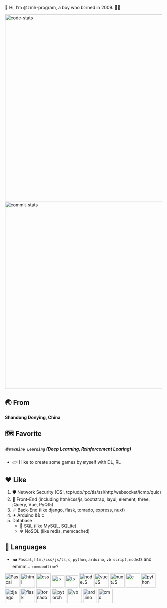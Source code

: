 👋 Hi, I’m @zmh-program, a boy who borned in 2009. 🙋‍♂️

<img src="https://stats.deeptrain.net/user/zmh-program" width="600px" alt="code-stats"></img><br>
<img src="https://github-readme-streak-stats.herokuapp.com/?user=zmh-program" width="600px" alt="commit-stats"></img>

## 🌏 From
#### Shandong Donying, **China**
## 🗺 Favorite
##### 🔥 `Machine Learning` (Deep Learning, Reinforcement Learing)
  - 👉 I like to create some games by myself with DL, RL

## ♥ Like
1. 🛡 Network Security (OSI, tcp/udp/rpc/tls/ssl/http/websocket/icmp/quic)
2. 🌠 Front-End (including html/css/js, bootstrap, layui, element, three, jQuery, Vue, PyQt5)
3. ☄ Back-End (like django, flask, tornado, express, nuxt)
4. ✈ Arduino && c
5. Database
    - 🌊 SQL (like MySQL, SQLite)
    - ❄ NoSQL (like redis, memcached)

## 🌌 Languages
- 🛥 `Pascal`, `html/css/js/ts`, `c`, `python`, `arduino`, `vb script`, `nodeJS` and emmm... `commandline`?
<p>
  <img width="46" height="46" src="/images/pascal.ico" alt="Pascal">
  <img width="46" height="46" src="https://cdn-icons-png.flaticon.com/128/5968/5968267.png" alt="html">
  <img width="46" height="46" src="https://cdn-icons-png.flaticon.com/128/5968/5968242.png" alt="css">
  <img width="40" height="40" src="https://cdn-icons-png.flaticon.com/128/5968/5968292.png" alt="js">
  <img width="40" height="40" src="https://cdn-icons-png.flaticon.com/128/5968/5968381.png" alt="ts">
  <img width="46" height="46" src="https://cdn-icons-png.flaticon.com/512/5968/5968322.png" alt="nodeJS">
  <img width="46" height="46" src="https://vuejs.org/images/logo.png" alt="vueJS">
  <img width="46" height="46" src="https://nuxt.com/icon.png" alt="nuxtJS">
  <img width="46" height="46" src="https://cdn-icons-png.flaticon.com/128/9089/9089814.png" alt="c">
  <img width="46" height="46" src="https://cdn-icons-png.flaticon.com/128/5968/5968350.png" alt="python">
  <img width="46" height="46" src="https://static.djangoproject.com/img/icon-touch.e4872c4da341.png" alt="django">
  <img width="46" height="46" src="https://flask.palletsprojects.com/en/2.2.x/_static/flask-icon.png" alt="flask" background-color="white">
  <img width="46" height="46" src="https://www.tornadoweb.org/en/stable/_static/favicon.ico" alt="tornado">
  <img width="46" height="46" src="https://pytorch.org//favicon.ico" alt="pytorch">
  <img width="46" height="46" src="https://cdn-icons-png.flaticon.com/128/8304/8304595.png" alt="vb">
  <img width="46" height="46" src="https://cdn.arduino.cc/header-footer/prod/assets/favicon-arduino/favicon.ico" alt="arduino">
  <img width="46" height="46" src="https://cdn-icons-png.flaticon.com/128/7207/7207229.png" alt="cmd">
</p>
